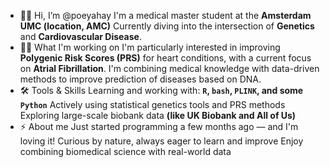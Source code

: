 - 👋😄 Hi, I’m @poeyahay
  I'm a medical master student at the **Amsterdam UMC (location, AMC)**
  Currently diving into the intersection of **Genetics** and **Cardiovascular Disease**.  
- 🧬💡 What I'm working on
  I'm particularly interested in improving **Polygenic Risk Scores (PRS)** for heart conditions, with a current focus on **Atrial Fibrillation**.
  I'm combining medical knowledge with data-driven methods to improve prediction of diseases based on DNA.
- 🛠️ Tools & Skills
  Learning and working with: **`R`, `bash`, `PLINK`, and some `Python`**
  Actively using statistical genetics tools and PRS methods
  Exploring large-scale biobank data **(like UK Biobank and All of Us)**
- ⚡ About me
  Just started programming a few months ago — and I'm loving it!
  Curious by nature, always eager to learn and improve
  Enjoy combining biomedical science with real-world data
